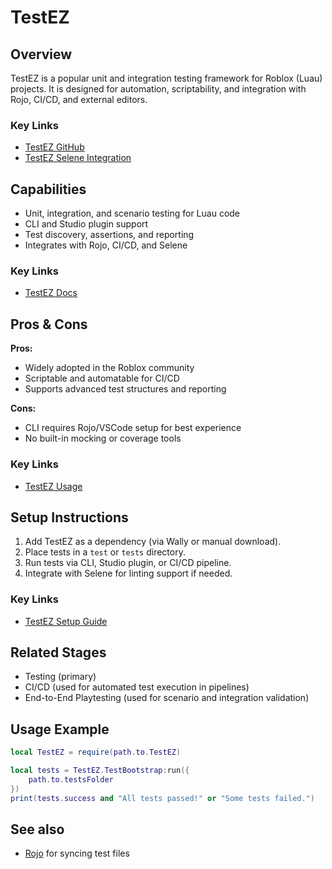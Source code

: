 # TestEZ

## Overview
TestEZ is a popular unit and integration testing framework for Roblox (Luau) projects. It is designed for automation, scriptability, and integration with Rojo, CI/CD, and external editors.

### Key Links
- [TestEZ GitHub](https://github.com/Roblox/testez)
- [TestEZ Selene Integration](https://gist.github.com/Nezuo/65af3108a6214a209ca4e329e22af73c)

## Capabilities
- Unit, integration, and scenario testing for Luau code
- CLI and Studio plugin support
- Test discovery, assertions, and reporting
- Integrates with Rojo, CI/CD, and Selene

### Key Links
- [TestEZ Docs](https://github.com/Roblox/testez)

## Pros & Cons
**Pros:**
- Widely adopted in the Roblox community
- Scriptable and automatable for CI/CD
- Supports advanced test structures and reporting

**Cons:**
- CLI requires Rojo/VSCode setup for best experience
- No built-in mocking or coverage tools

### Key Links
- [TestEZ Usage](https://github.com/Roblox/testez)

## Setup Instructions
1. Add TestEZ as a dependency (via Wally or manual download).
2. Place tests in a `test` or `tests` directory.
3. Run tests via CLI, Studio plugin, or CI/CD pipeline.
4. Integrate with Selene for linting support if needed.

### Key Links
- [TestEZ Setup Guide](https://github.com/Roblox/testez)

## Related Stages
- Testing (primary)
- CI/CD (used for automated test execution in pipelines)
- End-to-End Playtesting (used for scenario and integration validation) 

## Usage Example
```lua
local TestEZ = require(path.to.TestEZ)

local tests = TestEZ.TestBootstrap:run({
    path.to.testsFolder
})
print(tests.success and "All tests passed!" or "Some tests failed.")
```

## See also
- [Rojo](../../infrastructure/Rojo.md) for syncing test files 